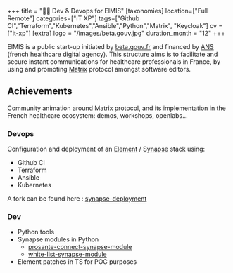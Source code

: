 +++
title = "🧑‍⚕ Dev & Devops for EIMIS"
[taxonomies]
location=["Full Remote"]
categories=["IT XP"]
tags=["Github CI","Terraform","Kubernetes","Ansible","Python","Matrix", "Keycloak"]
cv = ["it-xp"]
[extra]
logo = "/images/beta.gouv.jpg"
duration_month = "12"
+++

EIMIS is a public start-up initiated by [beta.gouv.fr](https://beta.gouv.fr/) and financed by [ANS](https://esante.gouv.fr/) (french healthcare digital agency). This structure aims is to facilitate and secure instant communications for healthcare professionals in France, by using and promoting [Matrix](https://matrix.org) protocol amongst software editors.

<!-- more -->

## Achievements

Community animation around Matrix protocol, and its implementation in the French healthcare ecosystem: demos, workshops, openlabs...

### Devops

Configuration and deployment of an [Element](https://github.com/element-hq/element-web) / [Synapse](https://github.com/element-hq/synapse) stack using:

- Github CI
- Terraform
- Ansible
- Kubernetes

A fork can be found here : [synapse-deployment](https://github.com/ad2ien/synapse-deployment)

### Dev

- Python tools
- Synapse modules in Python
  - [prosante-connect-synapse-module](https://github.com/ad2ien/prosante-connect-synapse-module)
  - [white-list-synapse-module](https://github.com/ad2ien/white-list-synapse-module)
- Element patches in TS for POC purposes
